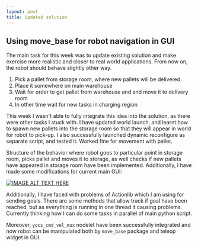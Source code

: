 ```yaml
---
layout: post
title: Updated solution
---
```


## Using move_base for robot navigation in GUI

The main task for this week was to update existing solution and make exercise more realistic and closer to real world applications. From now on, the robot should behave slightly other way.

1. Pick a pallet from storage room, where new pallets will be delivered.
2. Place it somewhere on main warehouse
3. Wait for order to get pallet from warehouse and and move it to delivery room
4. In other time wait for new tasks in charging region

This week I wasn't able to fully integrate this idea into the solution, as there were other tasks I stuck with. I have updated world launch, and learnt how to spawn new pallets into the storage room so that they will appear in world for robot to pick-up. I also successfully launched dynamic reconfigure as separate script, and tested it. Worked fine for movement with pallet. 

Structure of the behavior where robot goes to particular point in storage room, picks pallet and moves it to storage, as well checks if new pallets have appeared in storage room have been implemented. Additionally, I have made some modifications for current main GUI:

[![IMAGE ALT TEXT HERE](https://img.youtube.com/vi/O0BS-jA6v-Q/0.jpg)](https://youtu.be/O0BS-jA6v-Q)

Additionally, I have faced with problems of Actionlib which I am using for sending goals. There are some methods that allow track if goal have been reached, but as everything is running in one thread it causing problems. Currently thinking how I can do some tasks in parallel of main python script.

Moreover, ```yocs_cmd_vel_mux``` nodelet have been successfully integrated and now robot can be manipulated both by ```move_base``` package and teleop widget in GUI.